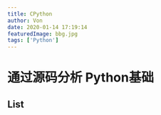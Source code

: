 ```yaml
---
title: CPython
author: Von
date: 2020-01-14 17:19:14
featuredImage: bbg.jpg
tags: ['Python']
---
```

# 通过源码分析 Python基础
## List


